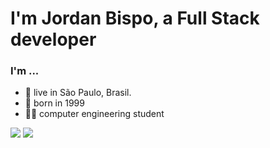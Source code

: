 # I'm Jordan Bispo, a Full Stack developer

### I'm ...
* 📍 live in São Paulo, Brasil.
* 📅 born in 1999
* 👨‍🎓 computer engineering student


<img src="https://github-readme-stats.vercel.app/api?username={JordanBispo}" /> 
<img src="https://github-readme-stats.vercel.app/api/top-langs/?username={JordanBispo}" />

